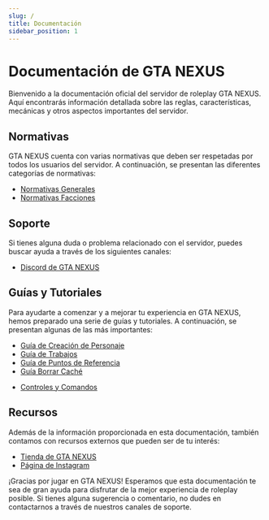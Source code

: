 ```yaml
---
slug: /
title: Documentación
sidebar_position: 1
---
```


# Documentación de GTA NEXUS

Bienvenido a la documentación oficial del servidor de roleplay GTA NEXUS. Aquí encontrarás información detallada sobre las reglas, características, mecánicas y otros aspectos importantes del servidor.

## Normativas

GTA NEXUS cuenta con varias normativas que deben ser respetadas por todos los usuarios del servidor. A continuación, se presentan las diferentes categorías de normativas:

- [Normativas Generales](./normativas/index.md)
- [Normativas Facciones](./normativas/facciones/index.md)
<!-- - [Normativas de Organizaciones Criminales](./normativas/ooc/gangs/index.md) -->
<!-- - [Normativas de Empresas](./donaciones) -->
<!-- - [Normativas de Trabajos](./donaciones) -->

## Soporte

Si tienes alguna duda o problema relacionado con el servidor, puedes buscar ayuda a través de los siguientes canales:

<!-- - [Foro de GTA NEXUS](https://gtanexus.es/foro/) -->
- [Discord de GTA NEXUS](https://discord.gg/kv87XhfsCB)

<!-- También puedes encontrar información útil en la sección de [Preguntas Frecuentes](./donaciones/index.md). -->

## Guías y Tutoriales

Para ayudarte a comenzar y a mejorar tu experiencia en GTA NEXUS, hemos preparado una serie de guías y tutoriales. A continuación, se presentan algunas de las más importantes:

- [Guía de Creación de Personaje](./guides/create_pj/)
- [Guía de Trabajos](./guides/jobs/)
- [Guía de Puntos de Referencia](./guides/references_point/)
- [Guía Borrar Caché](./guides/clear_cache/)
<!-- - [Guía de Organizaciones](./donaciones/index.md) -->
<!-- - [Guía de Negocios](./donaciones/index.md) -->
- [Controles y Comandos](./controls/index.md)

## Recursos

Además de la información proporcionada en esta documentación, también contamos con recursos externos que pueden ser de tu interés:

- [Tienda de GTA NEXUS](https://www.gtanexus.gg)
- [Página de Instagram](https://www.instagram.com/gtanexus.gg/)

<!-- - [Página de Twitter](https://twitter.com/gtanexus) -->
<!-- - [Canal de YouTube](https://www.youtube.com/channel/UCrrcLeGb4e3uV7KjxFtZuXg) -->

¡Gracias por jugar en GTA NEXUS! Esperamos que esta documentación te sea de gran ayuda para disfrutar de la mejor experiencia de roleplay posible. Si tienes alguna sugerencia o comentario, no dudes en contactarnos a través de nuestros canales de soporte.